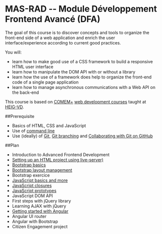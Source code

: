 # MAS-RAD -- Module Développement Frontend Avancé (DFA)

The goal of this course is to discover concepts and tools to organize the front-end side of a web application and enrich the user interface/experience according to current good practices.

You will:

* learn how to make good use of a CSS framework to build a responsive HTML user interface
* learn how to manipulate the DOM API with or without a library
* learn how the use of a framework does help to organize the front-end code of a single page application
* learn how to manage asynchronous communications with a Web API on the back-end

This course is based on [COMEM+][comem] [web development courses][comem-webdev] taught at [HEIG-VD][heig].

##Prerequisite
* Basics of HTML, CSS and JavaScript
* Use of [command line](https://mediacomem.github.io/comem-webdev-docs/2017/subjects/cli/)
* Use (ideally) of [Git](https://mediacomem.github.io/comem-webdev-docs/2017/subjects/git/), [Git branching](https://mediacomem.github.io/comem-webdev-docs/2017/subjects/git-branching/) and [Collaborating with Git on GitHub](https://mediacomem.github.io/comem-webdev-docs/2017/subjects/git-collaborating/) 

##Plan

* Introduction to Advanced Frontend Development
* [Setting up an HTML project using live-server)](https://mediacomem.github.io/comem-webdev-docs/2017/subjects/masrad-project-setup)
* [Bootstrap basics](https://mediacomem.github.io/comem-webdev-docs/2017/subjects/bootstrap-basics)
* [Bootstrap layout management](https://mediacomem.github.io/comem-webdev-docs/2017/subjects/bootstrap-layout-management)
* Bootstrap exercice
* [JavaScript basics and more](https://mediacomem.github.io/comem-webdev-docs/2017/subjects/js)
* [JavaScript closures](https://mediacomem.github.io/comem-webdev-docs/2017/subjects/js-closures/)
* [JavaScript prototypes](https://mediacomem.github.io/comem-webdev-docs/2017/subjects/js-prototypes/)
* JavaScript DOM API
* First steps with jQuery library
* Learning AJAX with jQuery
* [Getting started with Angular](https://mediacomem.github.io/comem-webdev-docs/2017/subjects/angular/)
* Angular UI router
* Angular with Bootstrap
* Citizen Engagement project

[comem]: http://www.heig-vd.ch/comem
[comem-webdev]: https://github.com/MediaComem/comem-webdev
[heig]: http://www.heig-vd.ch